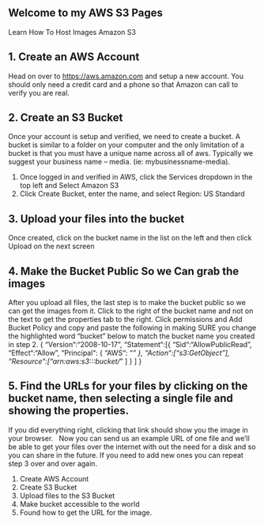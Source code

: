 ## Welcome to my AWS S3 Pages

Learn How To Host Images Amazon S3
## 1.  Create an AWS Account
Head on over to https://aws.amazon.com and setup a new account. You should only need a credit card and a phone so that Amazon can call to verify you are real.
 
## 2.  Create an S3 Bucket
Once your account is setup and verified, we need to create a bucket. A bucket is similar to a folder on your computer and the only limitation of a bucket is that you must have a unique name across all of aws. Typically we suggest your business name – media. (ie: mybusinessname-media).
1. Once logged in and verified in AWS, click the Services dropdown in the top left and Select Amazon S3 
2. Click Create Bucket, enter the name, and select Region: US Standard

## 3.  Upload your files into the bucket
Once created, click on the bucket name in the list on the left and then click Upload on the next screen
 
## 4.  Make the Bucket Public So we Can grab the images
After you upload all files, the last step is to make the bucket public so we can get the images from it.
Click to the right of the bucket name and not on the text to get the properties tab to the right.
Click permissions and Add Bucket Policy and copy and paste the following in making SURE you change the highlighted word “bucket” below to match the bucket name you created in step 2.
{ “Version“:“2008-10-17”, “Statement“:[{ “Sid“:“AllowPublicRead”, “Effect“:“Allow”, “Principal“: { “AWS“: “*” }, “Action“:[“s3:GetObject”], “Resource“:[“arn:aws:s3:::bucket/*” ] } ] }
 
## 5.  Find the URLs for your files by clicking on the bucket name, then selecting a single file and showing the properties.
If you did everything right, clicking that link should show you the image in your browser.
 
Now you can send us an example URL of one file and we’ll be able to get your files over the internet with out the need for a disk and so you can share in the future.
If you need to add new ones you can repeat step 3 over and over again.

1. Create AWS Account
2. Create S3 Bucket
3. Upload files to the S3 Bucket
4. Make bucket accessible to the world
5. Found how to get the URL for the image.

